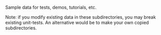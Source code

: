 Sample data for tests, demos, tutorials, etc.

Note: if you modify existing data in these subdirectories, you may
break existing unit-tests.  An alternative would be to make your own
copied subdirectories.
